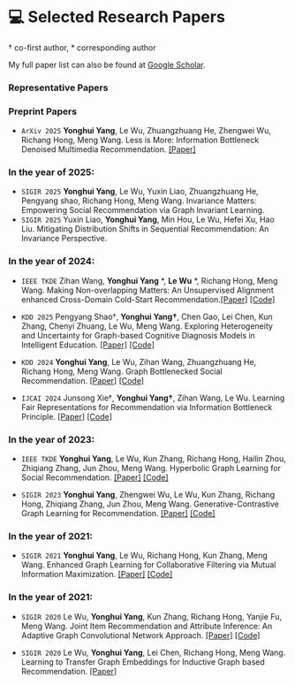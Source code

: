 # 💻 Selected Research Papers
† co-first author, * corresponding author

My full paper list can also be found at [Google Scholar](https://scholar.google.co.jp/citations?user=B8LCMuIAAAAJ&hl).

### Representative Papers


### Preprint Papers ###
- ``ArXiv 2025`` **Yonghui Yang**, Le Wu, Zhuangzhuang He, Zhengwei Wu, Richang Hong, Meng Wang. Less is More: Information Bottleneck Denoised Multimedia Recommendation.
[\[Paper\]](https://arxiv.org/abs/2501.12175)



### In the year of 2025:
- ``SIGIR 2025`` **Yonghui Yang**, Le Wu, Yuxin Liao, Zhuangzhuang He, Pengyang shao, Richang Hong, Meng Wang. Invariance Matters: Empowering Social Recommendation via Graph Invariant Learning.
- ``SIGIR 2025`` Yuxin Liao, **Yonghui Yang**, Min Hou, Le Wu, Hefei Xu, Hao Liu. Mitigating Distribution Shifts in Sequential Recommendation: An Invariance Perspective.

### In the year of 2024:
- ``IEEE TKDE`` Zihan Wang, **Yonghui Yang** *, **Le Wu** *, Richang Hong, Meng Wang. Making Non-overlapping Matters: An Unsupervised Alignment enhanced Cross-Domain Cold-Start Recommendation.[\[Paper\]](https://ieeexplore.ieee.org/document/10779184) [\[Code\]](https://github.com/wzh-study/MACDR)

- ``KDD 2025`` Pengyang Shao†, **Yonghui Yang†**, Chen Gao, Lei Chen, Kun Zhang, Chenyi Zhuang, Le Wu, Meng Wang. Exploring Heterogeneity and Uncertainty for Graph-based Cognitive Diagnosis Models in Intelligent Education. [\[Paper\]](https://arxiv.org/pdf/2403.05559) [\[Code\]](https://github.com/ShaoPengyang/ISG-CD)

- ``KDD 2024`` **Yonghui Yang**, Le Wu, Zihan Wang, Zhuangzhuang He, Richang Hong, Meng Wang. Graph Bottlenecked Social Recommendation.
[\[Paper\]](https://arxiv.org/abs/2406.08214) [\[Code\]](https://github.com/yimutianyang/KDD24-GBSR)

- ``IJCAI 2024`` Junsong Xie†, **Yonghui Yang†**, Zihan Wang, Le Wu. Learning Fair Representations for Recommendation via Information Bottleneck Principle. 
[\[Paper\]](https://www.ijcai.org/proceedings/2024/0273.pdf) [\[Code\]](https://github.com/jsxie9/IJCAI_FairIB)



### In the year of 2023:
- ``IEEE TKDE`` **Yonghui Yang**, Le Wu, Kun Zhang, Richang Hong, Hailin Zhou, Zhiqiang Zhang, Jun Zhou, Meng Wang. Hyperbolic Graph Learning for Social Recommendation.
[\[Paper\]](https://ieeexplore.ieee.org/abstract/document/10361607/) [\[Code\]](https://github.com/yimutianyang/HGSR)

- ``SIGIR 2023`` **Yonghui Yang**, Zhengwei Wu, Le Wu, Kun Zhang, Richang Hong, Zhiqiang Zhang, Jun Zhou, Meng Wang. Generative-Contrastive Graph Learning for Recommendation.
[\[Paper\]](https://dl.acm.org/doi/abs/10.1145/3539618.3591691) [\[Code\]](https://github.com/yimutianyang/SIGIR23-VGCL)



### In the year of 2021:
- ``SIGIR 2021`` **Yonghui Yang**, Le Wu, Richang Hong, Kun Zhang, Meng Wang. Enhanced Graph Learning for Collaborative Filtering via Mutual Information Maximization. 
[\[Paper\]](https://dl.acm.org/doi/10.1145/3404835.3462928) [\[Code\]](https://github.com/yimutianyang/SIGIR2021-EGLN)

### In the year of 2021:
- ``SIGIR 2020`` Le Wu, **Yonghui Yang**, Kun Zhang, Richang Hong, Yanjie Fu, Meng Wang. Joint Item
Recommendation and Attribute Inference: An Adaptive Graph Convolutional Network Approach.
[\[Paper\]](https://dl.acm.org/doi/abs/10.1145/3397271.3401144) [\[Code\]](https://github.com/yimutianyang/AGCN)

- ``SIGIR 2020`` Le Wu, **Yonghui Yang**, Lei Chen, Richang Hong, Meng Wang. Learning to Transfer Graph
Embeddings for Inductive Graph based Recommendation.
[\[Paper\]](https://dl.acm.org/doi/abs/10.1145/3397271.3401145)










